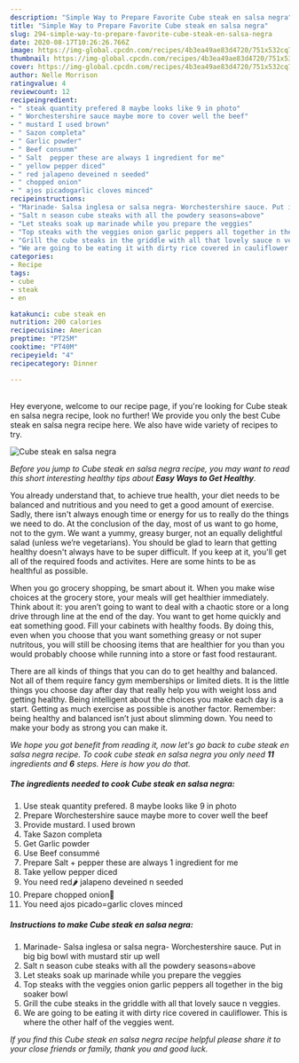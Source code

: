 ```yaml
---
description: "Simple Way to Prepare Favorite Cube steak en salsa negra"
title: "Simple Way to Prepare Favorite Cube steak en salsa negra"
slug: 294-simple-way-to-prepare-favorite-cube-steak-en-salsa-negra
date: 2020-08-17T10:26:26.766Z
image: https://img-global.cpcdn.com/recipes/4b3ea49ae83d4720/751x532cq70/cube-steak-en-salsa-negra-recipe-main-photo.jpg
thumbnail: https://img-global.cpcdn.com/recipes/4b3ea49ae83d4720/751x532cq70/cube-steak-en-salsa-negra-recipe-main-photo.jpg
cover: https://img-global.cpcdn.com/recipes/4b3ea49ae83d4720/751x532cq70/cube-steak-en-salsa-negra-recipe-main-photo.jpg
author: Nelle Morrison
ratingvalue: 4
reviewcount: 12
recipeingredient:
- " steak quantity prefered 8 maybe looks like 9 in photo"
- " Worchestershire sauce maybe more to cover well the beef"
- " mustard I used brown"
- " Sazon completa"
- " Garlic powder"
- " Beef consumm"
- " Salt  pepper these are always 1 ingredient for me"
- " yellow pepper diced"
- " red jalapeno deveined n seeded"
- " chopped onion"
- " ajos picadogarlic cloves minced"
recipeinstructions:
- "Marinade- Salsa inglesa or salsa negra- Worchestershire sauce. Put in big big bowl with mustard stir up well"
- "Salt n season cube steaks with all the powdery seasons=above"
- "Let steaks soak up marinade while you prepare the veggies"
- "Top steaks with the veggies onion garlic peppers all together in the big soaker bowl"
- "Grill the cube steaks in the griddle with all that lovely sauce n veggies."
- "We are going to be eating it with dirty rice covered in cauliflower. This is where the other half of the veggies went."
categories:
- Recipe
tags:
- cube
- steak
- en

katakunci: cube steak en 
nutrition: 200 calories
recipecuisine: American
preptime: "PT25M"
cooktime: "PT40M"
recipeyield: "4"
recipecategory: Dinner

---
```

<br>
Hey everyone, welcome to our recipe page, if you're looking for Cube steak en salsa negra recipe, look no further! We provide you only the best Cube steak en salsa negra recipe here. We also have wide variety of recipes to try.
<br>


![Cube steak en salsa negra](https://img-global.cpcdn.com/recipes/4b3ea49ae83d4720/751x532cq70/cube-steak-en-salsa-negra-recipe-main-photo.jpg)

<i>Before you jump to Cube steak en salsa negra recipe, you may want to read this short interesting healthy tips about <strong>Easy Ways to Get Healthy</strong>.</i>

You already understand that, to achieve true health, your diet needs to be balanced and nutritious and you need to get a good amount of exercise. Sadly, there isn't always enough time or energy for us to really do the things we need to do. At the conclusion of the day, most of us want to go home, not to the gym. We want a yummy, greasy burger, not an equally delightful salad (unless we’re vegetarians). You should be glad to learn that getting healthy doesn't always have to be super difficult. If you keep at it, you'll get all of the required foods and activites. Here are some hints to be as healthful as possible.

When you go grocery shopping, be smart about it. When you make wise choices at the grocery store, your meals will get healthier immediately. Think about it: you aren’t going to want to deal with a chaotic store or a long drive through line at the end of the day. You want to get home quickly and eat something good. Fill your cabinets with healthy foods. By doing this, even when you choose that you want something greasy or not super nutritous, you will still be choosing items that are healthier for you than you would probably choose while running into a store or fast food restaurant.

There are all kinds of things that you can do to get healthy and balanced. Not all of them require fancy gym memberships or limited diets. It is the little things you choose day after day that really help you with weight loss and getting healthy. Being intelligent about the choices you make each day is a start. Getting as much exercise as possible is another factor. Remember: being healthy and balanced isn’t just about slimming down. You need to make your body as strong you can make it. 


<i>We hope you got benefit from reading it, now let's go back to cube steak en salsa negra recipe. To cook cube steak en salsa negra you only need <strong>11</strong> ingredients and <strong>6</strong> steps. Here is how you do that.
</i>

##### The ingredients needed to cook Cube steak en salsa negra:

1. Use  steak quantity prefered. 8 maybe looks like 9 in photo
1. Prepare  Worchestershire sauce maybe more to cover well the beef
1. Provide  mustard. I used brown
1. Take  Sazon completa
1. Get  Garlic powder
1. Use  Beef consummé
1. Prepare  Salt + pepper these are always 1 ingredient for me
1. Take  yellow pepper diced
1. You need  red🌶️ jalapeno deveined n seeded
1. Prepare  chopped onion🌰
1. You need  ajos picado=garlic cloves minced


##### Instructions to make Cube steak en salsa negra:

1. Marinade- Salsa inglesa or salsa negra- Worchestershire sauce. Put in big big bowl with mustard stir up well
1. Salt n season cube steaks with all the powdery seasons=above
1. Let steaks soak up marinade while you prepare the veggies
1. Top steaks with the veggies onion garlic peppers all together in the big soaker bowl
1. Grill the cube steaks in the griddle with all that lovely sauce n veggies.
1. We are going to be eating it with dirty rice covered in cauliflower. This is where the other half of the veggies went.


<i>If you find this Cube steak en salsa negra recipe helpful please share it to your close friends or family, thank you and good luck.</i>
